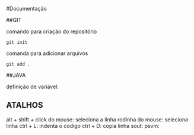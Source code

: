 #Documentação

##GIT

comando para criação do repositório
    
    git init

comanda para adicionar arquivos 

    git add .

##JAVA

definição de variável:

## ATALHOS 
alt + shift + click do mouse: seleciona a linha
rodinha do mouse: seleciona linha
ctrl + L: indenta o codigo
ctrl + D: copia linha
sout:
psvm:

